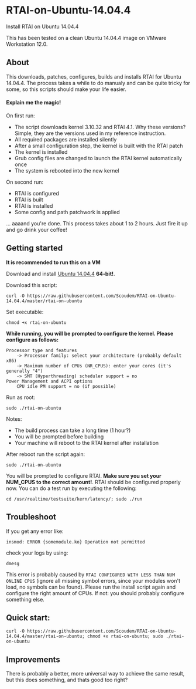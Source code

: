 # RTAI-on-Ubuntu-14.04.4
Install RTAI on Ubuntu 14.04.4

This has been tested on a clean Ubuntu 14.04.4 image on VMware Workstation 12.0.

## About
This downloads, patches, configures, builds and installs RTAI for Ubuntu 14.04.4.
The process takes a while to do manualy and can be quite tricky for some, so this scripts should make your life easier.

#### Explain me the magic!
On first run:
 * The script downloads kernel 3.10.32 and RTAI 4.1. Why these versions? Simple, they are the versions used in my reference instruction.
 * All required packages are installed silently
 * After a small configuration step, the kernel is built with the RTAI patch
 * The kernel is installed
 * Grub config files are changed to launch the RTAI kernel automatically once
 * The system is rebooted into the new kernel

On second run:
 * RTAI is configured
 * RTAI is built
 * RTAI is installed
 * Some config and path patchwork is applied

... aaaand you're done. This process takes about 1 to 2 hours. Just fire it up and go drink your coffee!

## Getting started

**It is recommended to run this on a VM**

Download and install [Ubuntu 14.04.4](http://releases.ubuntu.com/14.04/) **64-bit!**.

Download this script:
```
curl -O https://raw.githubusercontent.com/Scoudem/RTAI-on-Ubuntu-14.04.4/master/rtai-on-ubuntu
```

Set executable:
```
chmod +x rtai-on-ubuntu
```

**While running, you will be prompted to configure the kernel. Please configure as follows:**
```
Processor type and features
    -> Processor family: select your architecture (probably default x86)
    -> Maximum number of CPUs (NR_CPUS): enter your cores (it's generally "4")
    -> SMT (Hyperthreading) scheduler support = no
Power Management and ACPI options
    CPU idle PM support = no (if possible)
```

Run as root:
```
sudo ./rtai-on-ubuntu
```

Notes:
 * The build process can take a long time (1 hour?)
 * You will be prompted before building
 * Your machine will reboot to the RTAI kernel after installation

After reboot run the script again:
```
sudo ./rtai-on-ubuntu
```

You will be prompted to configure RTAI. **Make sure you set your NUM_CPUS to the correct amount!**. RTAI should be configured properly now. You can do a test run by executing the following:
```
cd /usr/realtime/testsuite/kern/latency/; sudo ./run
```

## Troubleshoot
If you get any error like:
```
insmod: ERROR {somemodule.ko} Operation not permitted
```
check your logs by using:
```
dmesg
```

This error is probably caused by `RTAI CONFIGURED WITH LESS THAN NUM ONLINE CPUS` (ignore all missing symbol errors, since your modules won't load, no symbols can be found). Please run the install script again and configure the right amount of CPUs. If not: you should probably configure something else.

## Quick start:
```
curl -O https://raw.githubusercontent.com/Scoudem/RTAI-on-Ubuntu-14.04.4/master/rtai-on-ubuntu; chmod +x rtai-on-ubuntu; sudo ./rtai-on-ubuntu
```

## Improvements
There is probably a better, more universal way to achieve the same result, but this does something, and thats good too right?
